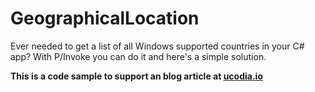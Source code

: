 GeographicalLocation
=========================

Ever needed to get a list of all Windows supported countries in your C# app? With P/Invoke you can do it and here's a simple solution.

**This is a code sample to support an blog article at [ucodia.io][1]**

[1]: http://blog.ucodia.io/csharp-list-windows-countries/
